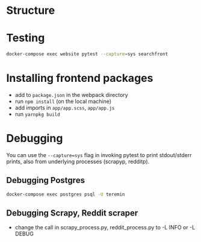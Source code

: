 # Structure

# Testing

```bash
docker-compose exec website pytest --capture=sys searchfront
```

# Installing frontend packages

- add to `package.json` in the webpack directory
- run `npm install` (on the local machine)
- add imports in `app/app.scss`, `app/app.js`
- run `yarnpkg build`

# Debugging

You can use the `--capture=sys` flag in invoking pytest to print stdout/stderr prints, also from
underlying processes (scrapyp, redditp).

## Debugging Postgres

```bash
docker-compose exec postgres psql -U teremin
```

## Debugging Scrapy, Reddit scraper

- change the call in scrapy_process.py, reddit_process.py to -L INFO or -L DEBUG
